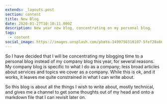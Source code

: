 ```yaml
---
extends: _layouts.post
section: content
title: New Blog
date: 2020-01-27T10:10:11.000Z
description: New year new blog, concentrating on my personal blog.
tags:
  - content
social_image: https://images.unsplash.com/photo-1499750310107-5fef28a66643?ixlib=rb-1.2.1&ixid=eyJhcHBfaWQiOjEyMDd9&auto=format&fit=crop&w=1950&q=80
---
```

So I have decided that I will be concentrating my blogging time to a personal
blog instead of my company blog this year, for several reasons. My company
blog is specific to what I do as a company; less broad articles about services
and topics we cover as a company. While this is ok, and it works, it leaves me
quite constrained in what I can write about.

So this blog is about all the things I wish to write about, mostly technical, and gives me a channel to get some thoughts out of my head and onto a markdown file that I can revisit later on.
